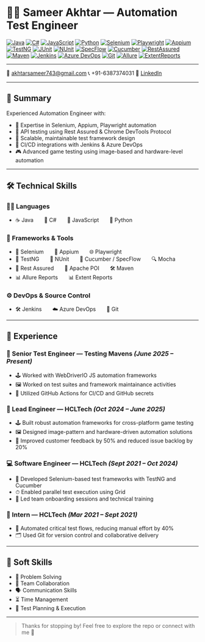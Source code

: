 # 👨‍💻 Sameer Akhtar — Automation Test Engineer

[![Java](https://img.shields.io/badge/Java-Experienced-orange?logo=java&style=flat-square)](https://www.java.com/)
[![C#](https://img.shields.io/badge/C%23-Experienced-blue?logo=csharp&style=flat-square)](https://learn.microsoft.com/en-us/dotnet/csharp/)
[![JavaScript](https://img.shields.io/badge/JavaScript-Active-yellow?logo=javascript&style=flat-square)](https://developer.mozilla.org/en-US/docs/Web/JavaScript)
[![Python](https://img.shields.io/badge/Python-Scripting-blue?logo=python&style=flat-square)](https://www.python.org/)
[![Selenium](https://img.shields.io/badge/Selenium-Automation-green?logo=selenium&style=flat-square)](https://www.selenium.dev/)
[![Playwright](https://img.shields.io/badge/Playwright-E2E-purple?logo=microsoft&style=flat-square)](https://playwright.dev/)
[![Appium](https://img.shields.io/badge/Appium-Mobile-blueviolet?logo=appium&style=flat-square)](https://appium.io/)
[![TestNG](https://img.shields.io/badge/TestNG-Testing-red?logo=testng&style=flat-square)](https://testng.org/)
[![JUnit](https://img.shields.io/badge/JUnit-Testing-green?logo=junit5&style=flat-square)](https://junit.org/)
[![NUnit](https://img.shields.io/badge/NUnit-Testing-green?logo=nunit&style=flat-square)](https://nunit.org/)
[![SpecFlow](https://img.shields.io/badge/SpecFlow-BDD-orange?logo=spectator&style=flat-square)](https://specflow.org/)
[![Cucumber](https://img.shields.io/badge/Cucumber-BDD-green?logo=cucumber&style=flat-square)](https://cucumber.io/)
[![RestAssured](https://img.shields.io/badge/RestAssured-API_Testing-brightgreen?style=flat-square)](https://rest-assured.io/)
[![Maven](https://img.shields.io/badge/Maven-Build-red?logo=apachemaven&style=flat-square)](https://maven.apache.org/)
[![Jenkins](https://img.shields.io/badge/Jenkins-CI/CD-red?logo=jenkins&style=flat-square)](https://www.jenkins.io/)
[![Azure DevOps](https://img.shields.io/badge/Azure-Pipelines-blue?logo=azure-devops&style=flat-square)](https://azure.microsoft.com/en-us/services/devops/)
[![Git](https://img.shields.io/badge/Git-Version_Control-orange?logo=git&style=flat-square)](https://git-scm.com/)
[![Allure](https://img.shields.io/badge/Allure-Reports-purple?logo=allure&style=flat-square)](https://allurereport.org/)
[![ExtentReports](https://img.shields.io/badge/ExtentReports-Reporting-blue?style=flat-square)](https://extentreports.com/)

---

📧 [akhtarsameer743@gmail.com](mailto:akhtarsameer743@gmail.com)  📞 +91-6387374031  💼 [LinkedIn](https://linkedin.com/in/sameer-akhtar-9b645325b/)

---

## 🧠 Summary

Experienced Automation Engineer with:
- 🤖 Expertise in Selenium, Appium, Playwright automation
- 🔌 API testing using Rest Assured & Chrome DevTools Protocol
- 🧱 Scalable, maintainable test framework design
- 🔄 CI/CD integrations with Jenkins & Azure DevOps
- 🎮 Advanced game testing using image-based and hardware-level automation

---

## 🛠 Technical Skills

### 👨‍💻 Languages
- ☕ Java  🔷 C#  📜 JavaScript  🐍 Python

### 🧪 Frameworks & Tools
- 🧩 Selenium  📱 Appium  🌐 Playwright  
- 🧪 TestNG  🧪 NUnit  🥒 Cucumber / SpecFlow  🔍 Mocha  
- 🧬 Rest Assured  📄 Apache POI  🛠 Maven  
- 📊 Allure Reports  📊 Extent Reports

### ⚙️ DevOps & Source Control
- 🛠 Jenkins  ☁️ Azure DevOps  🐙 Git

---

## 💼 Experience
### 🚀 Senior Test Engineer — Testing Mavens _(June 2025 – Present)_
- 🕹 Worked with WebDriverIO JS automation frameworks
- 🖼 Worked on test suites and framework maintainance activities
- 💬 Utilized GitHub Actions for CI/CD and GitHub secrets
  
### 🚀 Lead Engineer — HCLTech _(Oct 2024 – June 2025)_
- 🕹 Built robust automation frameworks for cross-platform game testing
- 🖼 Designed image-pattern and hardware-driven automation solutions
- 💬 Improved customer feedback by 50% and reduced issue backlog by 20%

### 💻 Software Engineer — HCLTech _(Sept 2021 – Oct 2024)_
- 🤖 Developed Selenium-based test frameworks with TestNG and Cucumber
- ⏱ Enabled parallel test execution using Grid
- 👥 Led team onboarding sessions and technical training

### 🧪 Intern — HCLTech _(Mar 2021 – Sept 2021)_
- 🔁 Automated critical test flows, reducing manual effort by 40%
- 🗂 Used Git for version control and collaborative delivery

---

## 🧠 Soft Skills

- 🧠 Problem Solving  
- 🤝 Team Collaboration  
- 🗣 Communication Skills  
- ⏳ Time Management  
- 🎯 Test Planning & Execution

---

> Thanks for stopping by! Feel free to explore the repo or connect with me 🚀

